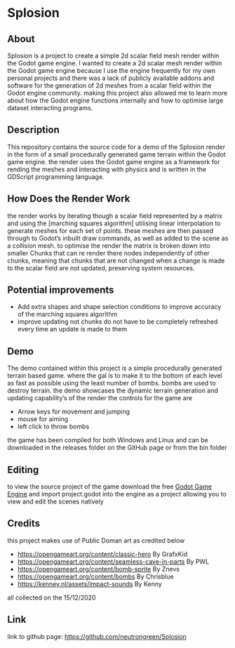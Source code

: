 # Splosion
## About
Splosion is a project to create a simple 2d scalar field mesh render within the Godot game engine.
I wanted to create a 2d scalar mesh render within the Godot game engine because I use the engine frequently for my own personal projects and there was a lack of publicly available addons and software for the generation of 2d meshes from a scalar field within the Godot engine community.
making this project also allowed me to learn more about how the Godot engine functions internally and how to optimise large dataset interacting programs.

## Description
This repository contains the source code for a demo of the Splosion render in the form of a small procedurally generated game terrain within the Godot game engine.
the render uses the Godot game engine as a framework for rending the meshes and interacting with physics and is written in the GDScript programming language.

## How Does the Render Work
the render works by iterating though a scalar field represented by a matrix and using the [marching squares algorithm] utilising linear interpolation to generate
meshes for each set of points. these meshes are then passed through to Godot’s inbuilt draw commands, as well as added to the scene as a collision mesh.
to optimise the render the matrix is broken down into smaller Chunks that can re render there nodes independently of other chunks, meaning that chunks that are
not changed when a change is made to the scalar field are not updated, preserving system resources.

## Potential improvements
* Add extra shapes and shape selection conditions to improve accuracy of the marching squares algorithm
* improve updating not chunks do not have to be completely refreshed every time an update is made to them

## Demo
The demo contained within this project is a simple procedurally generated terrain based game. where the gal is to make it to the bottom of each level as fast as possible using the
least number of bombs. bombs are used to destroy terrain. the demo showcases the dynamic terrain generation and updating capability’s of the render
the controls for the game are

* Arrow keys for movement and jumping
* mouse for aiming
* left click to throw bombs

the game has been compiled for both Windows and Linux and can be downloaded in the releases folder on the GitHub page or from the bin folder

## Editing
to view the source project of the game download the free [Godot Game Engine](https://godotengine.org/) and import project.godot into the engine as a project
allowing you to view and edit the scenes natively

## Credits
this project makes use of Public Doman art as credited below
* https://opengameart.org/content/classic-hero By GrafxKid
* https://opengameart.org/content/seamless-cave-in-parts By PWL
* https://opengameart.org/content/bomb-sprite By Znevs
* https://opengameart.org/content/bombs By Chrisblue
* https://kenney.nl/assets/impact-sounds By Kenny	

all collected on the 15/12/2020

## Link
link to github page: https://github.com/neutrongreen/Splosion
